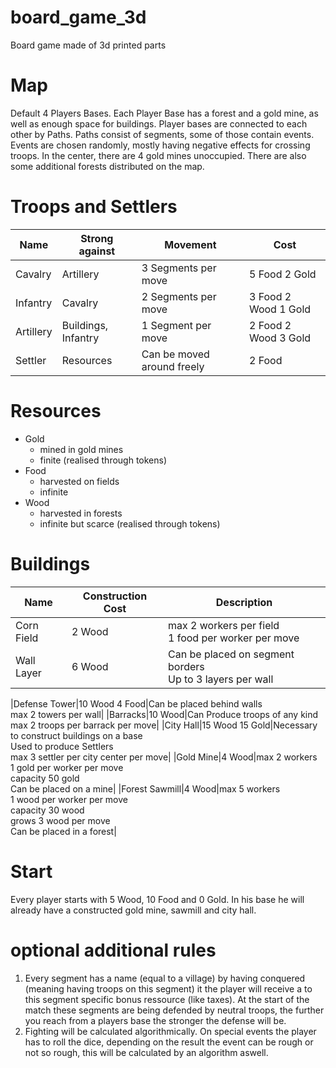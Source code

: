 # board_game_3d
Board game made of 3d printed parts

# Map
Default 4 Players Bases. 
Each Player Base has a forest and a gold mine, as well as enough space for buildings.
Player bases are connected to each other by Paths.
Paths consist of segments, some of those contain events.
Events are chosen randomly, mostly having negative effects for crossing troops.
In the center, there are 4 gold mines unoccupied.
There are also some additional forests distributed on the map.

# Troops and Settlers
|Name|Strong against|Movement|Cost|
|---|---|---|---|
|Cavalry|Artillery|3 Segments per move|5 Food 2 Gold|
|Infantry|Cavalry|2 Segments per move|3 Food 2 Wood 1 Gold|
|Artillery|Buildings, Infantry|1 Segment per move|2 Food 2 Wood 3 Gold|
|Settler|Resources|Can be moved around freely|2 Food|

# Resources
- Gold
	- mined in gold mines
	- finite (realised through tokens)
- Food
	- harvested on fields
	- infinite
- Wood
	- harvested in forests
	- infinite but scarce (realised through tokens)

# Buildings
|Name|Construction Cost|Description|
|---|---|---|
|Corn Field|2 Wood|max 2 workers per field<br>1 food per worker per move|
|Wall Layer|6 Wood|Can be placed on segment borders<br>Up to 3 layers per wall|

|Defense Tower|10 Wood 4 Food|Can be placed behind walls<br>max 2 towers per wall|
|Barracks|10 Wood|Can Produce troops of any kind<br>max 2 troops per barrack per move|
|City Hall|15 Wood 15 Gold|Necessary to construct buildings on a base<br>Used to produce Settlers<br>max 3 settler per city center per move|
|Gold Mine|4 Wood|max 2 workers<br>1 gold per worker per move<br>capacity 50 gold<br>Can be placed on a mine|
|Forest Sawmill|4 Wood|max 5 workers<br>1 wood per worker per move<br>capacity 30 wood<br>grows 3 wood per move<br>Can be placed in a forest|
 
# Start
Every player starts with 5 Wood, 10 Food and 0 Gold. In his base he will already have a constructed gold mine, sawmill and city hall.

# optional additional rules
1. Every segment has a name (equal to a village) by having conquered (meaning having troops on this segment) it the player will receive a to this segment specific bonus ressource (like taxes). At the start of the match these segments are being defended by neutral troops, the further you reach from a players base the stronger the defense will be.
2. Fighting will be calculated algorithmically. On special events the player has to roll the dice, depending on the result the event can be rough or not so rough, this will be calculated by an algorithm aswell. 
